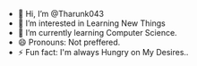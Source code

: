 - 👋 Hi, I’m @Tharunk043
- 👀 I’m interested in Learning New Things
- 🌱 I’m currently learning Computer Science.
- 😄 Pronouns: Not preffered.
- ⚡ Fun fact: I'm always Hungry on My Desires..

<!---
Tharunk043/Tharunk043 is a ✨ special ✨ repository because its `README.md` (this file) appears on your GitHub profile.
You can click the Preview link to take a look at your changes.
--->
